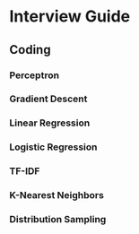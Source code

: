 # Interview Guide

## Coding

### Perceptron

### Gradient Descent

### Linear Regression

### Logistic Regression

### TF-IDF

### K-Nearest Neighbors

### Distribution Sampling
